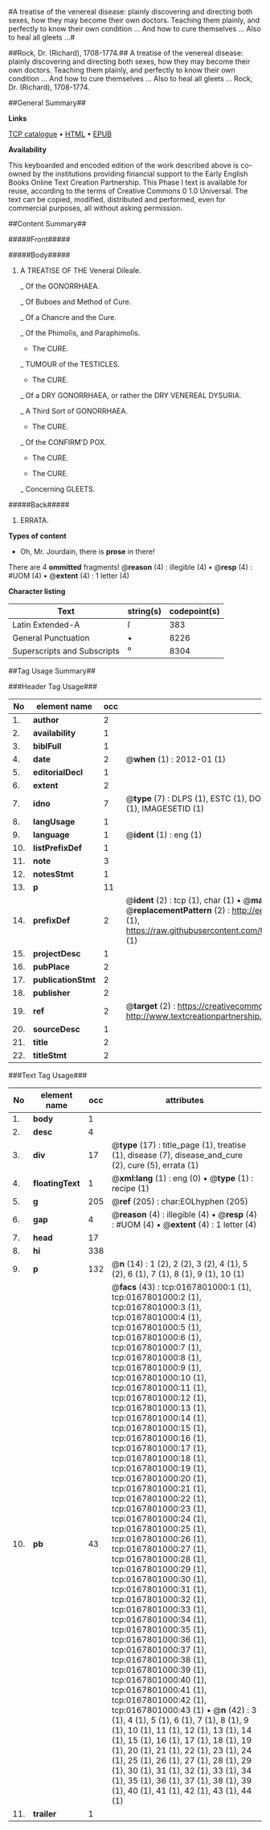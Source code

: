 #A treatise of the venereal disease: plainly discovering and directing both sexes, how they may become their own doctors. Teaching them plainly, and perfectly to know their own condition ... And how to cure themselves ... Also to heal all gleets ...#

##Rock, Dr. (Richard), 1708-1774.##
A treatise of the venereal disease: plainly discovering and directing both sexes, how they may become their own doctors. Teaching them plainly, and perfectly to know their own condition ... And how to cure themselves ... Also to heal all gleets ...
Rock, Dr. (Richard), 1708-1774.

##General Summary##

**Links**

[TCP catalogue](http://www.ota.ox.ac.uk/tcp/)  • 
[HTML](http://tei.it.ox.ac.uk/tcp/Texts-HTML/free/004/004772996.html)  • 
[EPUB](http://tei.it.ox.ac.uk/tcp/Texts-EPUB/free/004/004772996.epub)

**Availability**

This keyboarded and encoded edition of the
	       work described above is co-owned by the institutions
	       providing financial support to the Early English Books
	       Online Text Creation Partnership. This Phase I text is
	       available for reuse, according to the terms of Creative
	       Commons 0 1.0 Universal. The text can be copied,
	       modified, distributed and performed, even for
	       commercial purposes, all without asking permission.


##Content Summary##

#####Front#####

#####Body#####

1. A TREATISE OF THE Veneral Diſeaſe.

    _ Of the GONORRHAEA.

    _ Of Buboes and Method of Cure.

    _ Of a Chancre and the Cure.

    _ Of the Phimoſis, and Paraphimoſis.

      * The CURE.

    _ TUMOUR of the TESTICLES.

      * The CURE.

    _ Of a DRY GONORRHAEA, or rather the DRY VENEREAL DYSURIA.

    _ A Third Sort of GONORRHAEA.

      * The CURE.

    _ Of the CONFIRM'D POX.

      * The CURE.

      * The CURE.

    _ Concerning GLEETS.

#####Back#####

1. ERRATA.

**Types of content**

  * Oh, Mr. Jourdain, there is **prose** in there!

There are 4 **ommitted** fragments! 
 @__reason__ (4) : illegible (4)  •  @__resp__ (4) : #UOM (4)  •  @__extent__ (4) : 1 letter (4)

**Character listing**


|Text|string(s)|codepoint(s)|
|---|---|---|
|Latin Extended-A|ſ|383|
|General Punctuation|•|8226|
|Superscripts             and Subscripts|⁰|8304|

##Tag Usage Summary##

###Header Tag Usage###

|No|element name|occ|attributes|
|---|---|---|---|
|1.|__author__|2||
|2.|__availability__|1||
|3.|__biblFull__|1||
|4.|__date__|2| @__when__ (1) : 2012-01 (1)|
|5.|__editorialDecl__|1||
|6.|__extent__|2||
|7.|__idno__|7| @__type__ (7) : DLPS (1), ESTC (1), DOCNO (1), TCP (1), GALEDOCNO (1), CONTENTSET (1), IMAGESETID (1)|
|8.|__langUsage__|1||
|9.|__language__|1| @__ident__ (1) : eng (1)|
|10.|__listPrefixDef__|1||
|11.|__note__|3||
|12.|__notesStmt__|1||
|13.|__p__|11||
|14.|__prefixDef__|2| @__ident__ (2) : tcp (1), char (1)  •  @__matchPattern__ (2) : ([0-9\-]+):([0-9IVX]+) (1), (.+) (1)  •  @__replacementPattern__ (2) : http://eebo.chadwyck.com/downloadtiff?vid=$1&page=$2 (1), https://raw.githubusercontent.com/textcreationpartnership/Texts/master/tcpchars.xml#$1 (1)|
|15.|__projectDesc__|1||
|16.|__pubPlace__|2||
|17.|__publicationStmt__|2||
|18.|__publisher__|2||
|19.|__ref__|2| @__target__ (2) : https://creativecommons.org/publicdomain/zero/1.0/ (1), http://www.textcreationpartnership.org/docs/. (1)|
|20.|__sourceDesc__|1||
|21.|__title__|2||
|22.|__titleStmt__|2||


###Text Tag Usage###

|No|element name|occ|attributes|
|---|---|---|---|
|1.|__body__|1||
|2.|__desc__|4||
|3.|__div__|17| @__type__ (17) : title_page (1), treatise (1), disease (7), disease_and_cure (2), cure (5), errata (1)|
|4.|__floatingText__|1| @__xml:lang__ (1) : eng (0)  •  @__type__ (1) : recipe (1)|
|5.|__g__|205| @__ref__ (205) : char:EOLhyphen (205)|
|6.|__gap__|4| @__reason__ (4) : illegible (4)  •  @__resp__ (4) : #UOM (4)  •  @__extent__ (4) : 1 letter (4)|
|7.|__head__|17||
|8.|__hi__|338||
|9.|__p__|132| @__n__ (14) : 1 (2), 2 (2), 3 (2), 4 (1), 5 (2), 6 (1), 7 (1), 8 (1), 9 (1), 10 (1)|
|10.|__pb__|43| @__facs__ (43) : tcp:0167801000:1 (1), tcp:0167801000:2 (1), tcp:0167801000:3 (1), tcp:0167801000:4 (1), tcp:0167801000:5 (1), tcp:0167801000:6 (1), tcp:0167801000:7 (1), tcp:0167801000:8 (1), tcp:0167801000:9 (1), tcp:0167801000:10 (1), tcp:0167801000:11 (1), tcp:0167801000:12 (1), tcp:0167801000:13 (1), tcp:0167801000:14 (1), tcp:0167801000:15 (1), tcp:0167801000:16 (1), tcp:0167801000:17 (1), tcp:0167801000:18 (1), tcp:0167801000:19 (1), tcp:0167801000:20 (1), tcp:0167801000:21 (1), tcp:0167801000:22 (1), tcp:0167801000:23 (1), tcp:0167801000:24 (1), tcp:0167801000:25 (1), tcp:0167801000:26 (1), tcp:0167801000:27 (1), tcp:0167801000:28 (1), tcp:0167801000:29 (1), tcp:0167801000:30 (1), tcp:0167801000:31 (1), tcp:0167801000:32 (1), tcp:0167801000:33 (1), tcp:0167801000:34 (1), tcp:0167801000:35 (1), tcp:0167801000:36 (1), tcp:0167801000:37 (1), tcp:0167801000:38 (1), tcp:0167801000:39 (1), tcp:0167801000:40 (1), tcp:0167801000:41 (1), tcp:0167801000:42 (1), tcp:0167801000:43 (1)  •  @__n__ (42) : 3 (1), 4 (1), 5 (1), 6 (1), 7 (1), 8 (1), 9 (1), 10 (1), 11 (1), 12 (1), 13 (1), 14 (1), 15 (1), 16 (1), 17 (1), 18 (1), 19 (1), 20 (1), 21 (1), 22 (1), 23 (1), 24 (1), 25 (1), 26 (1), 27 (1), 28 (1), 29 (1), 30 (1), 31 (1), 32 (1), 33 (1), 34 (1), 35 (1), 36 (1), 37 (1), 38 (1), 39 (1), 40 (1), 41 (1), 42 (1), 43 (1), 44 (1)|
|11.|__trailer__|1||
